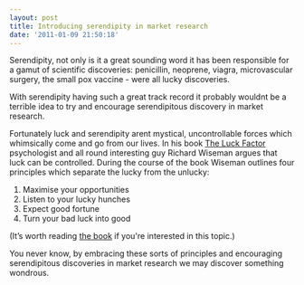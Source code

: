 ```yaml
---
layout: post
title: Introducing serendipity in market research
date: '2011-01-09 21:50:18'
---
```


Serendipity, not only is it a great sounding word it has been responsible for a gamut of scientific discoveries: penicillin, neoprene, viagra, microvascular surgery, the small pox vaccine - were all lucky discoveries.

With serendipity having such a great track record it probably wouldnt be a terrible idea to try and encourage serendipitous discovery in market research.

Fortunately luck and serendipity arent mystical, uncontrollable forces which whimsically come and go from our lives. In his book [The Luck Factor](http://www.amazon.co.uk/Luck-Factor-Scientific-Study-Lucky/dp/0099443244) psychologist and all round interesting guy Richard Wiseman argues that luck can be controlled. During the course of the book Wiseman outlines four principles which separate the lucky from the unlucky:

1. Maximise your opportunities 
2. Listen to your lucky hunches 
3. Expect good fortune 
4. Turn your bad luck into good

(It’s worth reading [the book](http://www.amazon.co.uk/Luck-Factor-Scientific-Study-Lucky/dp/0099443244) if you're interested in this topic.)

You never know, by embracing these sorts of principles and encouraging serendipitous discoveries in market research we may discover something wondrous. 